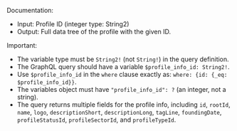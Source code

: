 Documentation:
- Input: Profile ID (integer type: String2)
- Output: Full data tree of the profile with the given ID.

Important:
- The variable type must be `String2!` (not `String!`) in the query definition.
- The GraphQL query should have a variable `$profile_info_id: String2!`.
- Use `$profile_info_id` in the `where` clause exactly as: `where: {id: {_eq: $profile_info_id}}`.
- The variables object must have `"profile_info_id": ?` (an integer, not a string).
- The query returns multiple fields for the profile info, including `id`, `rootId`, `name`, `logo`, `descriptionShort`, `descriptionLong`, `tagLine`, `foundingDate`, `profileStatusId`, `profileSectorId`, and `profileTypeId`.
